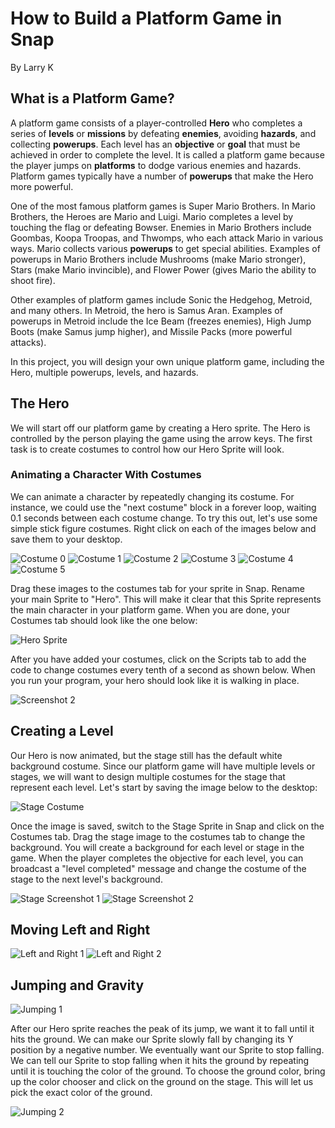 # How to Build a Platform Game in Snap

By Larry K

## What is a Platform Game?

A platform game  consists of a player-controlled **Hero** who completes a series of **levels** or **missions** by defeating **enemies**, avoiding **hazards**, and collecting **powerups**. Each level has an **objective** or **goal** that must be achieved in order to complete the level. It is called a platform game because the player jumps on **platforms** to dodge various enemies and hazards. Platform games typically have a number of **powerups** that make the Hero more powerful. 

One of the most famous platform games is Super Mario Brothers. In Mario Brothers, the Heroes are Mario and Luigi. Mario completes a level by touching the flag or defeating Bowser. Enemies in Mario Brothers include Goombas, Koopa Troopas, and Thwomps, who each attack Mario in various ways. Mario collects various **powerups** to get special abilities. Examples of powerups in Mario Brothers include Mushrooms (make Mario stronger), Stars (make Mario invincible), and Flower Power (gives Mario the ability to shoot fire).

Other examples of platform games include Sonic the Hedgehog, Metroid, and many others. In Metroid, the hero is Samus Aran. Examples of powerups in Metroid include the Ice Beam (freezes enemies), High Jump Boots (make Samus jump higher), and Missile Packs (more powerful attacks). 

In this project, you will design your own unique platform game, including the Hero, multiple powerups, levels, and hazards.

## The Hero

We will start off our platform game by creating a Hero sprite. The Hero is controlled by the person playing the game using the arrow keys. The first task is to create costumes to control how our Hero Sprite will look.

### Animating a Character With Costumes

We can animate a character by repeatedly changing its costume. For instance, we could use the "next costume" block in a forever loop, waiting 0.1 seconds between each costume change. To try this out, let's use some simple stick figure costumes. Right click on each of the images below and save them to your desktop. 

![Costume 0](./costumes/0.png)
![Costume 1](./costumes/1.png)
![Costume 2](./costumes/2.png)
![Costume 3](./costumes/3.png)
![Costume 4](./costumes/4.png)
![Costume 5](./costumes/5.png)

Drag these images to the costumes tab for your sprite in Snap. Rename your main Sprite to "Hero". This will make it clear that this Sprite represents the main character in your platform game. When you are done, your Costumes tab should look like the one below:

![Hero Sprite](./screenshots/step1.png)

After you have added your costumes, click on the Scripts tab to add the code to change costumes every tenth of a second as shown below. When you run your program, your hero should look like it is walking in place.

![Screenshot 2](./screenshots/step2.png)

## Creating a Level 

Our Hero is now animated, but the stage still has the default white background costume. Since our platform game will have multiple levels or stages, we will want to design multiple costumes for the stage that represent each level. Let's start by saving the image below to the desktop:

![Stage Costume](./costumes/stage.png)

Once the image is saved, switch to the Stage Sprite in Snap and click on the Costumes tab. Drag the stage image to the costumes tab to change the background. You will create a background for each level or stage in the game. When the player completes the objective for each level, you can broadcast a "level completed" message and change the costume of the stage to the next level's background.

![Stage Screenshot 1](./screenshots/step3a.png)
![Stage Screenshot 2](./screenshots/step3b.png)

## Moving Left and Right

![Left and Right 1](./screenshots/step4a.png)
![Left and Right 2](./screenshots/step4b.png)

## Jumping and Gravity

![Jumping 1](./screenshots/step5a.png)

After our Hero sprite reaches the peak of its jump, we want it to fall until it hits the ground. We can make our Sprite slowly fall by changing its Y position by a negative number. We eventually want our Sprite to stop falling. We can tell our Sprite to stop falling when it hits the ground by repeating until it is touching the color of the ground. To choose the ground color, bring up the color chooser and click on the ground on the stage. This will let us pick the exact color of the ground.

![Jumping 2](./screenshots/step5b.png)

